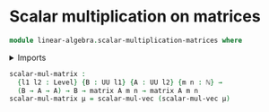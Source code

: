 # Scalar multiplication on matrices

```agda
module linear-algebra.scalar-multiplication-matrices where
```

<details><summary>Imports</summary>
```agda
open import linear-algebra.matrices
open import linear-algebra.scalar-multiplication-vectors
open import foundation.universe-levels
open import elementary-number-theory.natural-numbers
```
</details>

```agda
scalar-mul-matrix :
  {l1 l2 : Level} {B : UU l1} {A : UU l2} {m n : ℕ} →
  (B → A → A) → B → matrix A m n → matrix A m n
scalar-mul-matrix μ = scalar-mul-vec (scalar-mul-vec μ)
```
